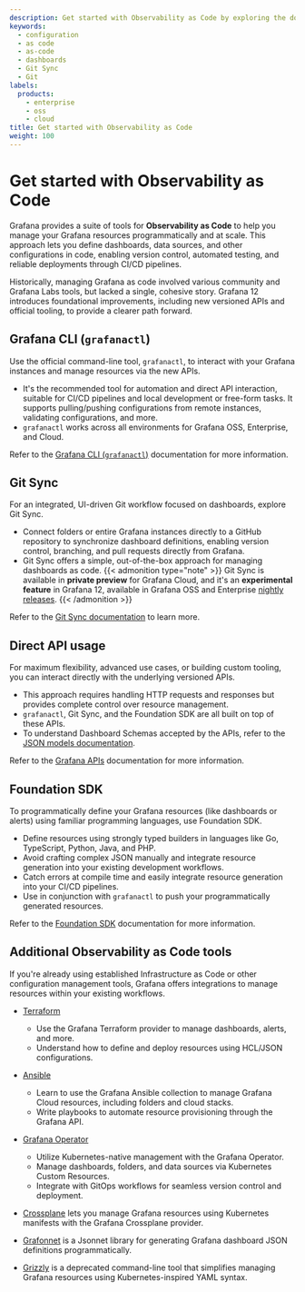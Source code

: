 ```yaml
---
description: Get started with Observability as Code by exploring the documentation, libraries, and tools available for as-code practices.
keywords:
  - configuration
  - as code
  - as-code
  - dashboards
  - Git Sync
  - Git
labels:
  products:
    - enterprise
    - oss
    - cloud
title: Get started with Observability as Code
weight: 100
---
```


# Get started with Observability as Code

Grafana provides a suite of tools for **Observability as Code** to help you manage your Grafana resources programmatically and at scale. This approach lets you define dashboards, data sources, and other configurations in code, enabling version control, automated testing, and reliable deployments through CI/CD pipelines.

Historically, managing Grafana as code involved various community and Grafana Labs tools, but lacked a single, cohesive story. Grafana 12 introduces foundational improvements, including new versioned APIs and official tooling, to provide a clearer path forward.

## Grafana CLI (`grafanactl`)

Use the official command-line tool, `grafanactl`, to interact with your Grafana instances and manage resources via the new APIs.

- It's the recommended tool for automation and direct API interaction, suitable for CI/CD pipelines and local development or free-form tasks. It supports pulling/pushing configurations from remote instances, validating configurations, and more.
- `grafanactl` works across all environments for Grafana OSS, Enterprise, and Cloud.

Refer to the [Grafana CLI (`grafanactl`)](https://grafana.com/docs/grafana/<GRAFANA_VERSION>/observability-as-code/grafana-cli) documentation for more information.

## Git Sync

For an integrated, UI-driven Git workflow focused on dashboards, explore Git Sync.

- Connect folders or entire Grafana instances directly to a GitHub repository to synchronize dashboard definitions, enabling version control, branching, and pull requests directly from Grafana.
- Git Sync offers a simple, out-of-the-box approach for managing dashboards as code.
  {{< admonition type="note" >}}
  Git Sync is available in **private preview** for Grafana Cloud, and it's an **experimental feature** in Grafana 12, available in Grafana OSS and Enterprise [nightly releases](https://grafana.com/grafana/download/nightly).
  {{< /admonition >}}

Refer to the [Git Sync documentation](https://grafana.com/docs/grafana/<GRAFANA_VERSION>/observability-as-code/provision-resources/intro-git-sync/) to learn more.

## Direct API usage

For maximum flexibility, advanced use cases, or building custom tooling, you can interact directly with the underlying versioned APIs.

- This approach requires handling HTTP requests and responses but provides complete control over resource management.
- `grafanactl`, Git Sync, and the Foundation SDK are all built on top of these APIs.
- To understand Dashboard Schemas accepted by the APIs, refer to the [JSON models documentation](https://grafana.com/docs/grafana/<GRAFANA_VERSION>/observability-as-code/schema-v2/).

Refer to the [Grafana APIs](https://grafana.com/docs/grafana/<GRAFANA_VERSION>/developers/http_api/apis/) documentation for more information.

## Foundation SDK

To programmatically define your Grafana resources (like dashboards or alerts) using familiar programming languages, use Foundation SDK.

- Define resources using strongly typed builders in languages like Go, TypeScript, Python, Java, and PHP.
- Avoid crafting complex JSON manually and integrate resource generation into your existing development workflows.
- Catch errors at compile time and easily integrate resource generation into your CI/CD pipelines.
- Use in conjunction with `grafanactl` to push your programmatically generated resources.

Refer to the [Foundation SDK](../foundation-sdk) documentation for more information.

## Additional Observability as Code tools

If you're already using established Infrastructure as Code or other configuration management tools, Grafana offers integrations to manage resources within your existing workflows.

- [Terraform](https://grafana.com/docs/grafana-cloud/developer-resources/infrastructure-as-code/terraform/)
  - Use the Grafana Terraform provider to manage dashboards, alerts, and more.
  - Understand how to define and deploy resources using HCL/JSON configurations.

- [Ansible](https://grafana.com/docs/grafana-cloud/developer-resources/infrastructure-as-code/ansible/)
  - Learn to use the Grafana Ansible collection to manage Grafana Cloud resources, including folders and cloud stacks.
  - Write playbooks to automate resource provisioning through the Grafana API.

- [Grafana Operator](https://grafana.com/docs/grafana-cloud/developer-resources/infrastructure-as-code/grafana-operator/)
  - Utilize Kubernetes-native management with the Grafana Operator.
  - Manage dashboards, folders, and data sources via Kubernetes Custom Resources.
  - Integrate with GitOps workflows for seamless version control and deployment.

- [Crossplane](https://github.com/grafana/crossplane-provider-grafana) lets you manage Grafana resources using Kubernetes manifests with the Grafana Crossplane provider.
- [Grafonnet](https://github.com/grafana/grafonnet) is a Jsonnet library for generating Grafana dashboard JSON definitions programmatically.
- [Grizzly](https://grafana.com/docs/grafana-cloud/developer-resources/infrastructure-as-code/grizzly/dashboards-folders-datasources/) is a deprecated command-line tool that simplifies managing Grafana resources using Kubernetes-inspired YAML syntax.
